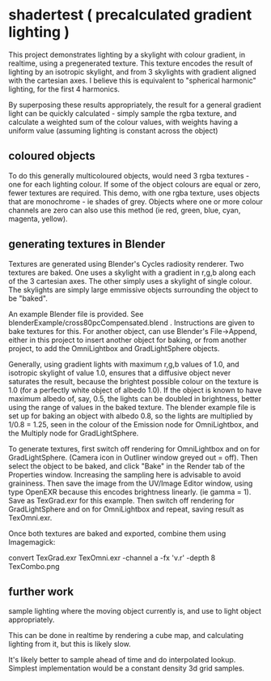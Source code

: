# shadertest ( precalculated gradient lighting )

This project demonstrates lighting by a skylight with colour gradient, in realtime, using a pregenerated texture. This texture encodes the result of lighting by an isotropic skylight, and from 3 skylights with gradient aligned with the cartesian axes. I believe this is equivalent to "spherical harmonic" lighting, for the first 4 harmonics.

By superposing these results appropriately, the result for a general gradient light can be quickly calculated - simply sample the rgba texture, and calculate a weighted sum of the colour values, with weights having a uniform value (assuming lighting is constant across the object)

## coloured objects

To do this generally multicoloured objects, would need 3 rgba textures - one for each lighting colour. If some of the object colours are equal or zero, fewer textures are required. This demo, with one rgba texture, uses objects that are monochrome - ie shades of grey. Objects where one or more colour channels are zero can also use this method (ie red, green, blue, cyan, magenta, yellow). 

## generating textures in Blender

Textures are generated using Blender's Cycles radiosity renderer. Two textures are baked. One uses a skylight with a gradient in r,g,b along each of the 3 cartesian axes. The other simply uses a skylight of single colour. The skylights are simply large emmissive objects surrounding the object to be "baked".

An example Blender file is provided. See blenderExample/cross80pcCompensated.blend . Instructions are given to bake textures for this. For another object, can use Blender's File->Append, either in this project to insert another object for baking, or from another project, to add the OmniLightbox and GradLightSphere objects.

Generally, using gradient lights with maximum r,g,b values of 1.0, and isotropic skylight of value 1.0, ensures that a diffusive object never saturates the result, because the brightest possible colour on the texture is 1.0 (for a perfectly white object of albedo 1.0). If the object is known to have maximum albedo of, say, 0.5, the lights can be doubled in brightness, better using the range of values in the baked texture. The blender example file is set up for baking an object with albedo 0.8, so the lights are multiplied by 1/0.8 = 1.25, seen in the colour of the Emission node for OmniLightbox, and the Multiply node for GradLightSphere.

To generate textures, first switch off rendering for OmniLightbox and on for GradLightSphere. (Camera icon in Outliner window greyed out = off). Then select the object to be baked, and click "Bake" in the Render tab of the Properties window. Increasing the sampling here is advisable to avoid graininess. Then save the image from the UV/Image Editor window, using type OpenEXR because this encodes brightness linearly. (ie gamma = 1). Save as TexGrad.exr for this example. Then switch off rendering for GradLightSphere and on for OmniLightbox and repeat, saving result as TexOmni.exr.

Once both textures are baked and exported, combine them using Imagemagick:

convert TexGrad.exr TexOmni.exr -channel a -fx 'v.r' -depth 8 TexCombo.png

## further work

sample lighting where the moving object currently is, and use to light object appropriately. 

This can be done in realtime by rendering a cube map, and calculating lighting from it, but this is likely slow.

It's likely better to sample ahead of time and do interpolated lookup. Simplest implementation would be a constant density 3d grid samples. 
